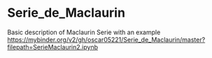 # Serie_de_Maclaurin
Basic description of Maclaurin Serie with an example
https://mybinder.org/v2/gh/oscar05221/Serie_de_Maclaurin/master?filepath=SerieMaclaurin2.ipynb
